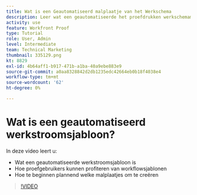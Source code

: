 ```yaml
---
title: Wat is een Geautomatiseerd malplaatje van het Werkschema
description: Leer wat een geautomatiseerde het proefdrukken werkschemamalplaatje is en hoe proefdrukgebruikers van malplaatjes kunnen profiteren. Start met het plannen van sjablonen die u wilt maken.
activity: use
feature: Workfront Proof
type: Tutorial
role: User, Admin
level: Intermediate
team: Technical Marketing
thumbnail: 335129.png
kt: 8829
exl-id: 4b64aff1-b917-471b-a1ba-40a9ebe883e9
source-git-commit: a0aa8328842d2db1235edc42664eb0b18f4038e4
workflow-type: tm+mt
source-wordcount: '62'
ht-degree: 0%

---
```


# Wat is een geautomatiseerd werkstroomsjabloon?

In deze video leert u:

* Wat een geautomatiseerde werkstroomsjabloon is
* Hoe proefgebruikers kunnen profiteren van workflowsjablonen
* Hoe te beginnen plannend welke malplaatjes om te creëren

>[!VIDEO](https://video.tv.adobe.com/v/335129/?quality=12)

<!---
Learn More Icon
Automated workflow overview
Create and manage Automated Workflow templates
Configure a proof
--->
